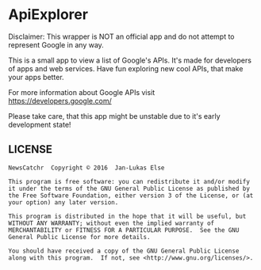# ApiExplorer

Disclaimer: This wrapper is NOT an official app and do not attempt to represent Google in any way.

This is a small app to view a list of Google's APIs. It's made for developers of apps and web services. Have fun exploring new cool APIs, that make your apps better.

For more information about Google APIs visit https://developers.google.com/

Please take care, that this app might be unstable due to it's early development state!

## LICENSE

```
NewsCatchr  Copyright © 2016  Jan-Lukas Else

This program is free software: you can redistribute it and/or modify it under the terms of the GNU General Public License as published by the Free Software Foundation, either version 3 of the License, or (at your option) any later version.

This program is distributed in the hope that it will be useful, but WITHOUT ANY WARRANTY; without even the implied warranty of MERCHANTABILITY or FITNESS FOR A PARTICULAR PURPOSE.  See the GNU General Public License for more details.

You should have received a copy of the GNU General Public License along with this program.  If not, see <http://www.gnu.org/licenses/>.